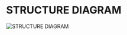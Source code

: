 # STRUCTURE DIAGRAM

![STRUCTURE DIAGRAM](https://user-images.githubusercontent.com/94180547/142774933-d4b47953-b9ef-4600-adea-c05e47a7f5c3.jpg)

